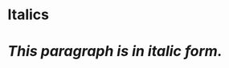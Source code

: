 <!DOCTYPE html>
<html lang = "en-US">

  <head>
    <meta charset = "UTF-8">
    <title>italics.html</title>
    <style type = "text/css">
      p {
        font-style: italic;
      }
    </style>
  </head>
  <body>
     <h1>Italics<h1>
     <p>This paragraph is in italic form.</p>
  </body>
</html>  
